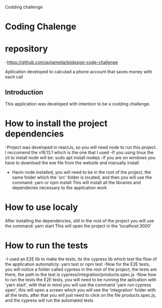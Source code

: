 Codding challenge

# Coding Chalenge

# repository

-https://github.com/aviiamelia/loldesign-code-challenge

Apllication developed to calcutad a phone account that saves money with each call

## Introduction

This application was developed with intention to be a codding challenge.

# How to install the project dependencies

-Project was developed in reactJs, so you will need
node to run this project.
I reccomend the v16.13.1
which is the one that I used
-If you using linux the cli to install node will be: sudo apt install nodejs
-if you are on windows you have to download the exe file from the website and manually install

- Havin node installed, you will need to be in the root of the project, the same folder which the 'src' folder is located, and then you will use the command: yarn
  or npm install
  This will install all the libraries and dependecies necessary to the application work

# How to use localy

After installing the dependencies, still in the root of the project you will use the command:
yarn start
This will open the project in the 'localhost:3000'

# How to run the tests

-I used an E2E lib to make the tests, its the cypress lib which test the flow of the application automaticly:
yarn test or npm test
-Now for the E2E tests, you will notice a folder called cypress in the root of the project, the tests are there, the path to the test is cypress/integration/products.spec.js
-Now how to run the tests the E2E tests, you will need to be running the aplication with 'yarn start', with that in mind you will use the command 'yarn run cypress open', this will open a screen which you will see the 'integration' folder with all the tests, after that you will just need to click on the file products.spec.js, and the cypress will run the automated tests
